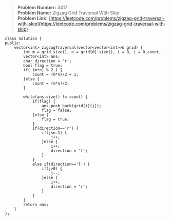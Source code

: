 > **Problem Number:** 3417 <br>
> **Problem Name:** Zigzag Grid Traversal With Skip <br>
> **Problem Link:** [https://leetcode.com/problems/zigzag-grid-traversal-with-skip](https://leetcode.com/problems/zigzag-grid-traversal-with-skip) <br>

    class Solution {
    public:
        vector<int> zigzagTraversal(vector<vector<int>>& grid) {
            int m = grid.size(), n = grid[0].size(), i = 0, j = 0,count;
            vector<int> ans;
            char direction = 'r';
            bool flag = true;
            if( (m*n) % 2 ) {
                count = (m*n)/2 + 1;
            }else {
                count = (m*n)/2;
            }

            while(ans.size() != count) {
                if(flag) {
                    ans.push_back(grid[i][j]);
                    flag = false;
                }else {
                    flag = true;
                }
                if(direction=='r') {
                    if(j<n-1) {
                        j++;
                    }else {
                        i++;
                        direction = 'l';
                    }
                }
                else if(direction=='l') {
                    if(j>0) {
                        j--;
                    }else {
                        i++;
                        direction = 'r';
                    }
                }
            }
            return ans;
        }
    };